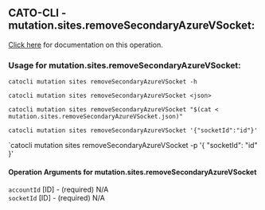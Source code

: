 
## CATO-CLI - mutation.sites.removeSecondaryAzureVSocket:
[Click here](https://api.catonetworks.com/documentation/#mutation-mutation.sites.removeSecondaryAzureVSocket) for documentation on this operation.

### Usage for mutation.sites.removeSecondaryAzureVSocket:

`catocli mutation sites removeSecondaryAzureVSocket -h`

`catocli mutation sites removeSecondaryAzureVSocket <json>`

`catocli mutation sites removeSecondaryAzureVSocket "$(cat < mutation.sites.removeSecondaryAzureVSocket.json)"`

`catocli mutation sites removeSecondaryAzureVSocket '{"socketId":"id"}'`

`catocli mutation sites removeSecondaryAzureVSocket -p '{
    "socketId": "id"
}'


#### Operation Arguments for mutation.sites.removeSecondaryAzureVSocket ####

`accountId` [ID] - (required) N/A    
`socketId` [ID] - (required) N/A    
